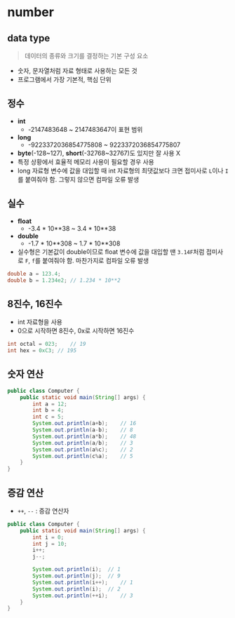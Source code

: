 # number

## data type

> 데이터의 종류와 크기를 결정하는 기본 구성 요소

- 숫자, 문자열처럼 자료 형태로 사용하는 모든 것
- 프로그램에서 가장 기본적, 핵심 단위

## 정수

- **int**
  - -2147483648 ~ 2147483647이 표현 범위
- **long**
  - -9223372036854775808 ~ 9223372036854775807
- **byte**(-128~127), **short**(-32768~32767)도 있지만 잘 사용 X
- 특정 상황에서 효율적 메모리 사용이 필요할 경우 사용
- long 자료형 변수에 값을 대입할 때 int 자료형의 최댓값보다 크면 접미사로 `L`이나 `I`를 붙여줘야 함. 그렇지 않으면 컴파일 오류 발생

## 실수

- **float**
  - -3.4 * 10\**38 ~ 3.4 * 10**38
- **double**
  - -1.7 * 10\**308 ~ 1.7 * 10**308
- 실수형은 기본값이 double이므로 float 변수에 값을 대입할 땐 `3.14F`처럼 접미사로 `F`, `f`를 붙여줘야 함. 마찬가지로 컴파일 오류 발생

```java
double a = 123.4;
double b = 1.234e2; // 1.234 * 10**2
```

## 8진수, 16진수

- int 자료형을 사용
- 0으로 시작하면 8진수, 0x로 시작하면 16진수

```java
int octal = 023;    // 19
int hex = 0xC3; // 195
```

## 숫자 연산

```java
public class Computer {
    public static void main(String[] args) {
        int a = 12;
        int b = 4;
        int c = 5;
        System.out.println(a+b);    // 16
        System.out.println(a-b);    // 8
        System.out.println(a*b);    // 48
        System.out.println(a/b);    // 3
        System.out.println(a%c);    // 2
        System.out.println(c%a);    // 5
    }
}
```

## 증감 연산

- `++`, `--` : 증감 연산자

```java
public class Computer {
    public static void main(String[] args) {
        int i = 0;
        int j = 10;
        i++;
        j--;

        System.out.println(i);  // 1
        System.out.println(j);  // 9
        System.out.println(i++);    // 1
        System.out.println(i);  // 2
        System.out.println(++i);    // 3
    }
}